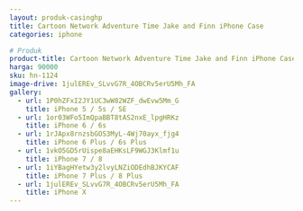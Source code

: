 ```yaml
---
layout: produk-casinghp
title: Cartoon Network Adventure Time Jake and Finn iPhone Case
categories: iphone

# Produk
product-title: Cartoon Network Adventure Time Jake and Finn iPhone Case
harga: 90000
sku: hn-1124
image-drive: 1julEREv_SLvvG7R_4OBCRv5erU5Mh_FA
gallery:
  - url: 1P0hZFxI2JY1UC3wW82WZF_dwEvw5Mm_G
    title: iPhone 5 / 5s / SE
  - url: 1or03WFo5ImQpaBBT8tAS2nxE_lpgHRKz
    title: iPhone 6 / 6s
  - url: 1rJApx8rnzsbGOS3MyL-4Wj70ayx_fjg4
    title: iPhone 6 Plus / 6s Plus
  - url: 1vkO5GD5rUispe8aEHKsLF9WGJ3Klmf1u
    title: iPhone 7 / 8
  - url: 1iYBagHYetw3y2lvyLNZiODEdhBJKYCAF
    title: iPhone 7 Plus / 8 Plus
  - url: 1julEREv_SLvvG7R_4OBCRv5erU5Mh_FA
    title: iPhone X
---
```

